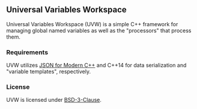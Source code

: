 ## Universal Variables Workspace

Universal Variables Workspace (UVW) is a simple C++ framework for managing global named variables as well as the "processors" that process them.

### Requirements

UVW utilizes [JSON for Modern C++](https://github.com/nlohmann/json) and C++14 for data serialization and "variable templates", respectively.

### License

UVW is licensed under [BSD-3-Clause](LICENSE).
